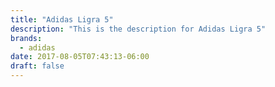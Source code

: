 ```yaml
---
title: "Adidas Ligra 5"
description: "This is the description for Adidas Ligra 5"
brands:
  - adidas
date: 2017-08-05T07:43:13-06:00
draft: false
---
```

